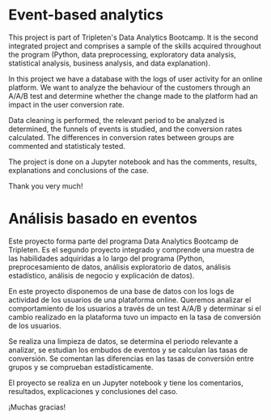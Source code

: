 # Event-based analytics

This project is part of Tripleten's Data Analytics Bootcamp. It is the second integrated project and comprises a sample of the skills acquired throughout the program (Python, data preprocessing, exploratory data analysis, statistical analysis, business analysis, and data explanation).

In this project we have a database with the logs of user activity for an online platform. We want to analyze the behaviour of the customers through an A/A/B test and determine whether the change made to the platform had an impact in the user conversion rate.

Data cleaning is performed, the relevant period to be analyzed is determined, the funnels of events is studied, and the conversion rates calculated. The differences in conversion rates between groups are commented and statisticaly tested.

The project is done on a Jupyter notebook and has the comments, results, explanations and conclusions of the case.

Thank you very much!

# Análisis basado en eventos

Este proyecto forma parte del programa Data Analytics Bootcamp de Tripleten. Es el segundo proyecto integrado y comprende una muestra de las habilidades adquiridas a lo largo del programa (Python, preprocesamiento de datos, análisis exploratorio de datos, análisis estadístico, análisis de negocio y explicación de datos).

En este proyecto disponemos de una base de datos con los logs de actividad de los usuarios de una plataforma online. Queremos analizar el comportamiento de los usuarios a través de un test A/A/B y determinar si el cambio realizado en la plataforma tuvo un impacto en la tasa de conversión de los usuarios.

Se realiza una limpieza de datos, se determina el periodo relevante a analizar, se estudian los embudos de eventos y se calculan las tasas de conversión. Se comentan las diferencias en las tasas de conversión entre grupos y se comprueban estadísticamente.

El proyecto se realiza en un Jupyter notebook y tiene los comentarios, resultados, explicaciones y conclusiones del caso.

¡Muchas gracias!
